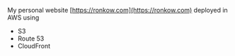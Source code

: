 My personal website [https://ronkow.com](https://ronkow.com) deployed in AWS using
- S3
- Route 53
- CloudFront
